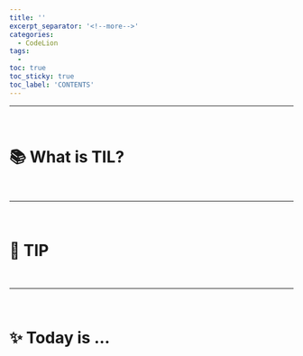 ```yaml
---
title: ''
excerpt_separator: '<!--more-->'
categories:
  - CodeLion
tags:
  -
toc: true
toc_sticky: true
toc_label: 'CONTENTS'
---
```


---

<br />

# 📚 What is TIL?

<!-- content -->
<!-- content -->

<br>

---

<br>

# 🔗 TIP

<!-- content -->
<!-- content -->

<br>

---

<br>

# ✨ Today is ...

<!-- content -->
<!-- content -->

<!--
strong,
. {
  color: #f21368;
  font-weight: 500;
}

.explain {
  color: #539165;
}

.subHeading {
  font-size: 1.15em;
}

.smallText {
  font-size: 0.8em;
}

-->
<!--

{:.notice}

💡
{:.notice--primary}

🔎
{:.notice--info}

❌
{:.notice--danger}

✔️
{:.notice--success}

⚠️
{:.notice--warning}
-->
